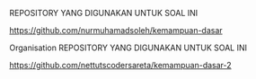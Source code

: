 REPOSITORY YANG DIGUNAKAN UNTUK SOAL INI

https://github.com/nurmuhamadsoleh/kemampuan-dasar

Organisation REPOSITORY YANG DIGUNAKAN UNTUK SOAL INI

https://github.com/nettutscodersareta/kemampuan-dasar-2
